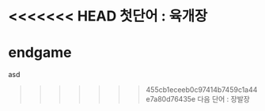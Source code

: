 <<<<<<< HEAD
첫단어 : 육개장
=======
# endgame
asd
>>>>>>> 455cb1eceeb0c97414b7459c1a44e7a80d76435e
다음 단어 : 장발장

